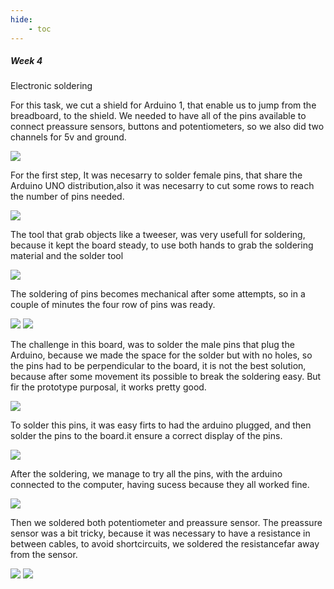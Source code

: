 ```yaml
---
hide:
    - toc
---
```


##### Week 4

Electronic soldering



For this task, we cut a shield for Arduino 1, that enable us to jump from the breadboard, to the shield. 
We needed to have all of the pins available to connect preassure sensors, buttons and potentiometers, so we also did two channels for 5v and ground.

![](../images/WT04_01.JPG)

For the first step, It was necesarry to solder female pins, that share the Arduino UNO distribution,also it was necesarry to cut some rows to reach the number of pins needed.

![](../images/WT04_02.JPG)

The tool that grab objects like a tweeser, was very usefull for soldering, because it kept the board steady, to use both hands to grab the soldering material and the solder tool

![](../images/WT04_03.JPG)

The soldering of pins becomes mechanical after some attempts, so in a couple of minutes the four row of pins was ready.

![](../images/WT04_04.JPG)
![](../images/WT04_05.JPG)

 The challenge in this board, was to solder the male pins that plug the Arduino, because we made the space for the solder but with no holes, so the pins had to be perpendicular to the board, it is not the best solution, because after some movement its possible to break the soldering easy. But fir the prototype purposal, it works pretty good.

![](../images/WT04_06.JPG)

To solder this pins, it was easy firts to had the arduino plugged, and then solder the pins to the board.it ensure a correct display of the pins.

![](../images/WT04_07.JPG)


After the soldering, we manage to try all the pins, with the arduino connected to the computer, having sucess because they all worked fine.

![](../images/WT04_08.JPG)

Then we soldered both potentiometer and preassure sensor. The preassure sensor was a bit tricky, because it was necessary to have a resistance in between cables, to avoid shortcircuits, we soldered the resistancefar away from the sensor.

![](../images/WT04_09.JPG)
![](../images/WT04_10.JPG)